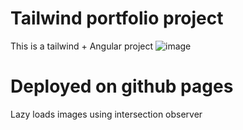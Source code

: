 # Tailwind portfolio project
This is a tailwind + Angular project
![image](https://github.com/matteo9966/tailwind-portfolio-project/assets/75813215/3c80ee7d-d0b5-4c57-9be7-3b4d97c81014)

# Deployed on github pages

Lazy loads images using intersection observer


